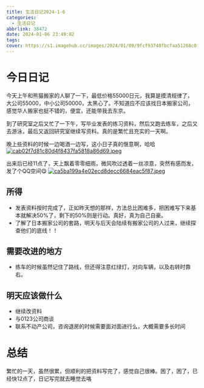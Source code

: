 ```yaml
---
title: 生活日记2024-1-6
categories:
  - 生活日记
abbrlink: 38472
date: 2024-01-06 23:49:02
tags:
cover: https://s1.imagehub.cc/images/2024/01/09/9fcf93740fbcfaa51268c0fc482c6e86.jpeg
---
```


# 今日日记
今天上午和熊猫搬家的人聊了一下，最低价格55000日元，我算是摸清规律了，大公司55000，中小公司50000，太黑心了。不知道应不应该找日本搬家公司，感觉华人搬家也挺不错的，便宜，还能带我去东京。

到了研究室之后又忙了一下午，写毕业发表的练习资料，然后又跑去练车，之后又去游泳，最后又返回研究室继续写资料。真的是繁忙且充实的一天啊。

晚上些资料的时候一边喝酒一边写，这小日子真的惬意啊，哈哈
[![cab02f7d81c80d4f8437fa5818a86d69.jpeg](https://s1.imagehub.cc/images/2024/01/06/cab02f7d81c80d4f8437fa5818a86d69.jpeg)](https://www.imagehub.cc/image/1iSaxr)

出来后已经11点了，天上飘着零零细雨，微风吹过透着一丝凉意，突然有感而发，发了个QQ空间😋
[![ca5ba199a4e02ecd8decc6684eac5f87.jpeg](https://s1.imagehub.cc/images/2024/01/06/ca5ba199a4e02ecd8decc6684eac5f87.jpeg)](https://www.imagehub.cc/image/1iSuQv)

## 所得
- 发表资料按时完成了，正如昨天想的那样，方法总比困难多，把困难写下来基本就解决50%了，剩下的50%则是行动。真好，真为自己自豪。
- 了解了日本搬家公司的套路，明天与后天会陆续有搬家公司的人过来，继续探查他们的底线！！

## 需要改进的地方
- 练车的时候虽然记住了路线，但还得注意红绿灯，对向车辆，以及右转时靠右。

## 明天应该做什么
- 继续改资料
- 与0123公司商谈
- 联系不动产公司，咨询退房的时候需要面对面进行么，大概需要多长时间

# 总结
繁忙的一天，虽然很累，但顺利的把资料写完了，感觉自己很棒。困了，困了，已经快12点了，日记写完就去睡觉去咯